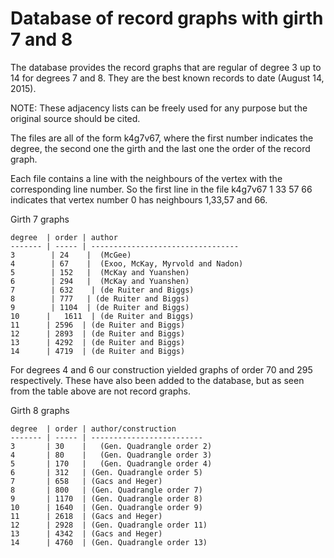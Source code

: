 # Database of record graphs with girth 7 and 8

The database provides the record graphs that are regular of degree 3 up to 14 for degrees 7 and 8. They are the best known records to date (August 14, 2015).

NOTE: These adjacency lists can be freely used for any purpose but the original source should be cited.

The files are all of the form k4g7v67, where the first number indicates the degree, the second one the girth and the last one the order of the record graph.

Each file contains a line with the neighbours of the vertex with the corresponding line number. So the first line in the file k4g7v67 
		1	33	57	66
indicates that vertex number 0 has neighbours 1,33,57 and 66.

Girth 7 graphs

	degree	| order	| author
	------- | ----- | ---------------------------------
	3	     | 24    |	(McGee)
	4	     | 67    |	(Exoo, McKay, Myrvold and Nadon)	
	5	     | 152   |	(McKay and Yuanshen)
	6	     | 294   |	(McKay and Yuanshen)
	7	     | 632	  | (de Ruiter and Biggs)
	8	     | 777   | (de Ruiter and Biggs)
	9	     | 1104  | (de Ruiter and Biggs)
	10      |	1611  | (de Ruiter and Biggs)
	11	    | 2596  | (de Ruiter and Biggs)
	12	    | 2893  | (de Ruiter and Biggs)
	13	    | 4292  | (de Ruiter and Biggs)
	14	    | 4719  | (de Ruiter and Biggs)

For degrees 4 and 6 our construction yielded graphs of order 70 and 295 respectively. These have also been added to the database, but as seen from the table above are not record graphs.

Girth 8 graphs

	degree	| order	| author/construction
	------- | ----- | -------------------------
	3	    | 30    |	(Gen. Quadrangle order 2)
	4	    | 80    |	(Gen. Quadrangle order 3)
	5	    | 170   |	(Gen. Quadrangle order 4)
	6	    | 312	| (Gen. Quadrangle order 5)
	7	    | 658	| (Gacs and Heger)
	8	    | 800	| (Gen. Quadrangle order 7)
	9	    | 1170	| (Gen. Quadrangle order 8)
	10	    | 1640	| (Gen. Quadrangle order 9)
	11	    | 2618	| (Gacs and Heger)
	12	    | 2928	| (Gen. Quadrangle order 11)
	13	    | 4342	| (Gacs and Heger)
	14	    | 4760	| (Gen. Quadrangle order 13)
